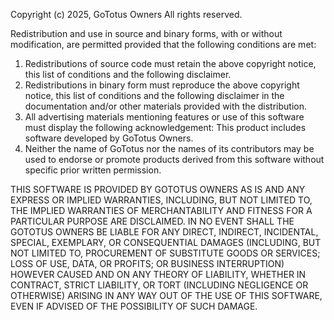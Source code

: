 Copyright (c) 2025, GoTotus Owners All rights reserved.

Redistribution and use in source and binary forms, with or without modification, are permitted
provided that the following conditions are met:

1. Redistributions of source code must retain the above copyright notice, this list of conditions
   and the following disclaimer.
2. Redistributions in binary form must reproduce the above copyright notice, this list of
   conditions and the following disclaimer in the documentation and/or other materials provided
   with the distribution.
3. All advertising materials mentioning features or use of this software must display the following
   acknowledgement: This product includes software developed by GoTotus Owners.
4. Neither the name of GoTotus nor the names of its contributors may be used to endorse or promote
   products derived from this software without specific prior written permission.

THIS SOFTWARE IS PROVIDED BY GOTOTUS OWNERS AS IS AND ANY EXPRESS OR IMPLIED WARRANTIES, INCLUDING,
BUT NOT LIMITED TO, THE IMPLIED WARRANTIES OF MERCHANTABILITY AND FITNESS FOR A PARTICULAR PURPOSE
ARE DISCLAIMED. IN NO EVENT SHALL THE GOTOTUS OWNERS BE LIABLE FOR ANY DIRECT, INDIRECT,
INCIDENTAL, SPECIAL, EXEMPLARY, OR CONSEQUENTIAL DAMAGES (INCLUDING, BUT NOT LIMITED TO,
PROCUREMENT OF SUBSTITUTE GOODS OR SERVICES; LOSS OF USE, DATA, OR PROFITS; OR BUSINESS
INTERRUPTION) HOWEVER CAUSED AND ON ANY THEORY OF LIABILITY, WHETHER IN CONTRACT, STRICT LIABILITY,
OR TORT (INCLUDING NEGLIGENCE OR OTHERWISE) ARISING IN ANY WAY OUT OF THE USE OF THIS SOFTWARE,
EVEN IF ADVISED OF THE POSSIBILITY OF SUCH DAMAGE.

